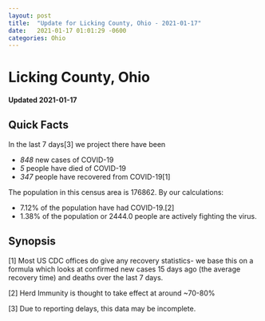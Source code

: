 ```yaml
---
layout: post
title:  "Update for Licking County, Ohio - 2021-01-17"
date:   2021-01-17 01:01:29 -0600
categories: Ohio
---
```


# Licking County, Ohio
#### Updated 2021-01-17

## Quick Facts

In the last 7 days[3] we project there have been
- *848* new cases of COVID-19
- *5* people have died of COVID-19
- *347* people have recovered from COVID-19[1]

The population in this census area is 176862. By our calculations:
- 7.12% of the population have had COVID-19.[2]
- 1.38% of the population or 2444.0 people are actively fighting the virus.

## Synopsis




[1] Most US CDC offices do give any recovery statistics- we base this on a formula which looks at confirmed new cases
15 days ago (the average recovery time) and deaths over the last 7 days.

[2] Herd Immunity is thought to take effect at around ~70-80%

[3] Due to reporting delays, this data may be incomplete.
 
    